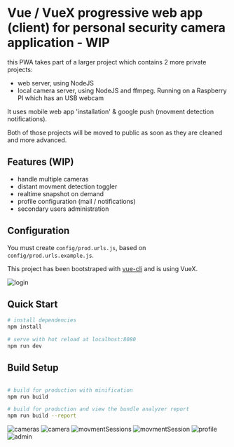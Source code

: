 # Vue / VueX progressive web app (client) for personal security camera application  - WIP

this PWA takes part of a larger project which contains 2 more private projects:
- web server, using NodeJS
- local camera server, using NodeJS and ffmpeg. Running on a Raspberry PI which has an USB webcam

It uses mobile web app 'installation' & google push (movment detection notifications).

Both of those projects will be moved to public as soon as they are cleaned and more advanced.

## Features (WIP)
- handle multiple cameras
- distant movment detection toggler
- realtime snapshot on demand
- profile configuration (mail / notifications)
- secondary users administration

## Configuration
You must create ``config/prod.urls.js``, based on ``config/prod.urls.example.js``.

This project has been bootstraped with [vue-cli](https://github.com/vuejs/vue-cli) and is using VueX.

![login](https://raw.githubusercontent.com/pOxaes/cam-client/master/static/maquette_login.png)

## Quick Start
``` bash
# install dependencies
npm install

# serve with hot reload at localhost:8080
npm run dev
```

## Build Setup
``` bash

# build for production with minification
npm run build

# build for production and view the bundle analyzer report
npm run build --report
```

![cameras](https://raw.githubusercontent.com/pOxaes/cam-client/master/static/maquette_cameras.png)
![camera](https://raw.githubusercontent.com/pOxaes/cam-client/master/static/maquette_camera.png)
![movmentSessions](https://raw.githubusercontent.com/pOxaes/cam-client/master/static/maquette_movementSessions.png)
![movmentSession](https://raw.githubusercontent.com/pOxaes/cam-client/master/static/maquette_movementSession.png)
![profile](https://raw.githubusercontent.com/pOxaes/cam-client/master/static/maquette_profile.png)
![admin](https://raw.githubusercontent.com/pOxaes/cam-client/master/static/maquette_admin.png)